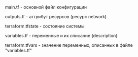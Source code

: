 main.tf - основной файл конфигурации

outputs.tf - аттрибут ресурсов (ресурс network)

terraform.tfstate - состояние системы

variables.tf - переменные и их описание (description)

terraform.tfvars - значение переменных, описанных в файле "variables.tf"
